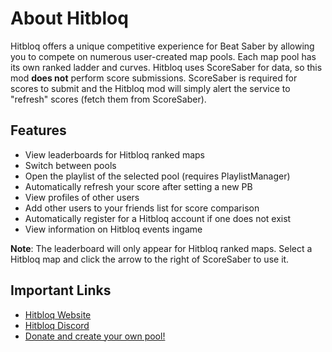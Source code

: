 # About Hitbloq

Hitbloq offers a unique competitive experience for Beat Saber by allowing you to compete on numerous user-created map
pools.
Each map pool has its own ranked ladder and curves.
Hitbloq uses ScoreSaber for data, so this mod **does not** perform score submissions. ScoreSaber is required for scores
to submit and the Hitbloq mod will simply alert the service to "refresh" scores (fetch them from ScoreSaber).

## Features

- View leaderboards for Hitbloq ranked maps
- Switch between pools
- Open the playlist of the selected pool (requires PlaylistManager)
- Automatically refresh your score after setting a new PB
- View profiles of other users
- Add other users to your friends list for score comparison
- Automatically register for a Hitbloq account if one does not exist
- View information on Hitbloq events ingame

**Note**: The leaderboard will only appear for Hitbloq ranked maps. Select a Hitbloq map and click the arrow to the
right of ScoreSaber to use it.

## Important Links

- [Hitbloq Website](https://hitbloq.com/)
- [Hitbloq Discord](https://discord.com/invite/pxWwtWJ)
- [Donate and create your own pool!](https://patreon.com/hitbloq)